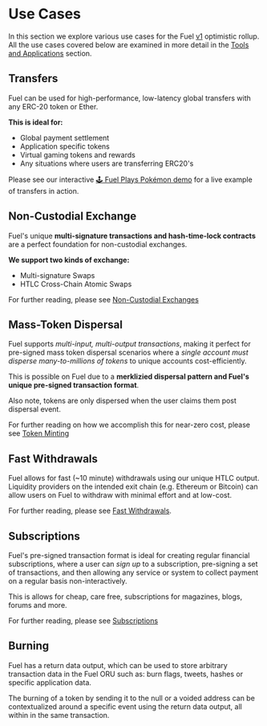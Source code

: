 Use Cases
===

In this section we explore various use cases for the Fuel [v1](../Future%20Roadmap/Planned%20Features.md#fuelv1) optimistic rollup. All the use cases covered below are examined in more detail in the [Tools and Applications](../4.%20Tools%20and%20Applications/0.%20Fast%20Withdrawals.md) section.

Transfers
---

Fuel can be used for high-performance, low-latency global transfers with any ERC-20 token or Ether.

**This is ideal for:**
- Global payment settlement
- Application specific tokens
- Virtual gaming tokens and rewards
- Any situations where users are transferring ERC20's

Please see our interactive [🕹️ Fuel Plays Pokémon demo](https://fuelplayspokemon.com) for a live example of transfers in action.

Non-Custodial Exchange
---

Fuel's unique **multi-signature transactions and hash-time-lock contracts** are a perfect foundation for non-custodial exchanges.

**We support two kinds of exchange:**
- Multi-signature Swaps
- HTLC Cross-Chain Atomic Swaps

For further reading, please see [Non-Custodial Exchanges](../4.%20Tools%20and%20Applications/3.%20Non-Custodial%20Exchanges.md)

Mass-Token Dispersal
---

Fuel supports *multi-input, multi-output transactions*, making it perfect for pre-signed mass token dispersal scenarios where a *single account must disperse many-to-millions of tokens* to unique accounts cost-efficiently.

This is possible on Fuel due to a **merklizied dispersal pattern and Fuel's unique pre-signed transaction format**.

Also note, tokens are only dispersed when the user claims them post dispersal event.

For further reading on how we accomplish this for near-zero cost, please see [Token Minting](../4.%20Tools%20and%20Applications/1.%20Token%20Minting.md)

Fast Withdrawals
---

Fuel allows for fast (~10 minute) withdrawals using our unique HTLC output. Liquidity providers on the intended exit chain (e.g. Ethereum or Bitcoin) can allow users on Fuel to withdraw with minimal effort and at low-cost.

For further reading, please see [Fast Withdrawals](../4.%20Tools%20and%20Applications/0.%20Fast%20Withdrawals.md).

Subscriptions
---

Fuel's pre-signed transaction format is ideal for creating regular financial subscriptions, where a user can *sign up* to a subscription, pre-signing a set of transactions, and then allowing any service or system to collect payment on a regular basis non-interactively.

This is allows for cheap, care free, subscriptions for magazines, blogs, forums and more.

For further reading, please see [Subscriptions](../4.%20Tools%20and%20Applications/2.%20Subscriptions.md)

Burning
---

Fuel has a return data output, which can be used to store arbitrary transaction data in the Fuel ORU such as: burn flags, tweets, hashes or specific application data.

The burning of a token by sending it to the null or a voided address can be contextualized around a specific event using the return data output, all within in the same transaction.
